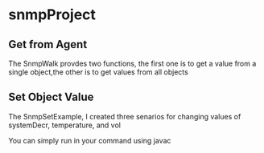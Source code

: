 # snmpProject
<h2>Get from Agent</h2>
<p>The SnmpWalk provdes two functions, the first one is to get a value from a single object,the other is to get values from all objects </p>
<h2>Set Object Value</h2>
<p>The SnmpSetExample, I created three senarios for changing values of systemDecr, temperature, and vol<p>
<p>You can simply run in your command using javac</p>
